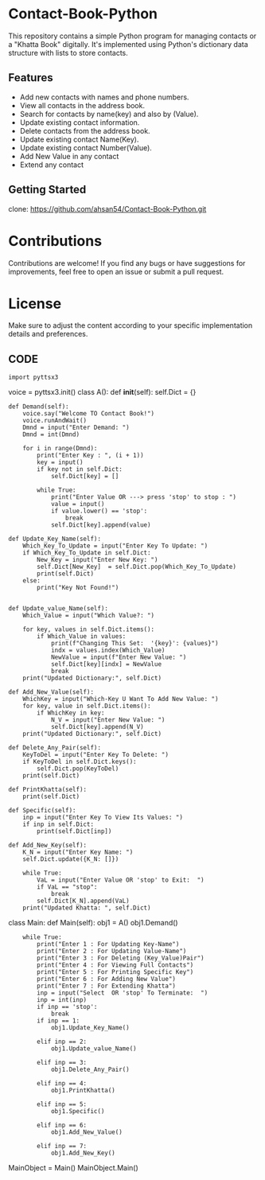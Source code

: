 # Contact-Book-Python

This repository contains a simple Python program for managing contacts or a "Khatta Book" digitally. It's implemented using Python's dictionary data structure with lists to store contacts.

## Features

- Add new contacts with names and phone numbers.
- View all contacts in the address book.
- Search for contacts by name(key) and also by (Value).
- Update existing contact information.
- Delete contacts from the address book.
- Update existing contact Name(Key).
- Update existing contact Number(Value).
- Add New Value in any contact
- Extend any contact

## Getting Started
clone: https://github.com/ahsan54/Contact-Book-Python.git

# Contributions
Contributions are welcome! If you find any bugs or have suggestions for improvements, feel free to open an issue or submit a pull request.

# License
  Make sure to adjust the content according to your specific implementation details and preferences.

## CODE
    import pyttsx3
voice = pyttsx3.init()
class A():
    def __init__(self):
        self.Dict = {}

    def Demand(self):
        voice.say("Welcome TO Contact Book!")
        voice.runAndWait()
        Dmnd = input("Enter Demand: ")
        Dmnd = int(Dmnd)

        for i in range(Dmnd):
            print("Enter Key : ", (i + 1))
            key = input()
            if key not in self.Dict:
                self.Dict[key] = []

            while True:
                print("Enter Value OR ---> press 'stop' to stop : ")
                value = input()
                if value.lower() == 'stop':
                    break
                self.Dict[key].append(value)

    def Update_Key_Name(self):
        Which_Key_To_Update = input("Enter Key To Update: ")
        if Which_Key_To_Update in self.Dict:
            New_Key = input("Enter New Key: ")
            self.Dict[New_Key]  = self.Dict.pop(Which_Key_To_Update)
            print(self.Dict)
        else:
            print("Key Not Found!")


    def Update_value_Name(self):
        Which_Value = input("Which Value?: ")

        for key, values in self.Dict.items():
            if Which_Value in values:
                print(f"Changing This Set:  '{key}': {values}")
                indx = values.index(Which_Value)
                NewValue = input(f"Enter New Value: ")
                self.Dict[key][indx] = NewValue
                break
        print("Updated Dictionary:", self.Dict)

    def Add_New_Value(self):
        WhichKey = input("Which-Key U Want To Add New Value: ")
        for key, value in self.Dict.items():
            if WhichKey in key:
                N_V = input("Enter New Value: ")
                self.Dict[key].append(N_V)
        print("Updated Dictionary:", self.Dict)

    def Delete_Any_Pair(self):
        KeyToDel = input("Enter Key To Delete: ")
        if KeyToDel in self.Dict.keys():
            self.Dict.pop(KeyToDel)
        print(self.Dict)

    def PrintKhatta(self):
        print(self.Dict)

    def Specific(self):
        inp = input("Enter Key To View Its Values: ")
        if inp in self.Dict:
            print(self.Dict[inp])

    def Add_New_Key(self):
        K_N = input("Enter Key Name: ")
        self.Dict.update({K_N: []})

        while True:
            VaL = input("Enter Value OR 'stop' to Exit:  ")
            if VaL == "stop":
                break
            self.Dict[K_N].append(VaL)
        print("Updated Khatta: ", self.Dict)


class Main:
    def Main(self):
        obj1 = A()
        obj1.Demand()

        while True:
            print("Enter 1 : For Updating Key-Name")
            print("Enter 2 : For Updating Value-Name")
            print("Enter 3 : For Deleting (Key_Value)Pair")
            print("Enter 4 : For Viewing Full Contacts")
            print("Enter 5 : For Printing Specific Key")
            print("Enter 6 : For Adding New Value")
            print("Enter 7 : For Extending Khatta")
            inp = input("Select  OR 'stop' To Terminate:  ")
            inp = int(inp)
            if inp == 'stop':
                break
            if inp == 1:
                obj1.Update_Key_Name()

            elif inp == 2:
                obj1.Update_value_Name()

            elif inp == 3:
                obj1.Delete_Any_Pair()

            elif inp == 4:
                obj1.PrintKhatta()

            elif inp == 5:
                obj1.Specific()

            elif inp == 6:
                obj1.Add_New_Value()

            elif inp == 7:
                obj1.Add_New_Key()


MainObject = Main()
MainObject.Main()

